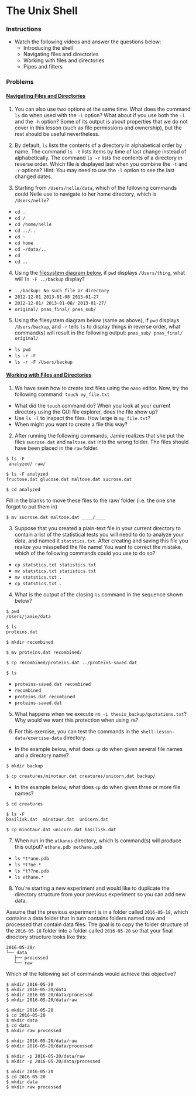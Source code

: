 # The Unix Shell

### Instructions

* Watch the following videos and answer the questions below:
  * Introducing the shell
  * Navigating files and directories
  * Working with files and directories
  * Pipes and filters
  
### Problems

#### [Navigating Files and Directories](https://swcarpentry.github.io/shell-novice/instructor/02-filedir.html)

1. You can also use two options at the same time. What does the command `ls` do when used with the `-l` option? What about if you use both the `-l` and the `-h` option? Some of its output is about properties that we do not cover in this lesson (such as file permissions and ownership), but the rest should be useful nevertheless.

2. By default, `ls` lists the contents of a directory in alphabetical order by name. The command `ls -t` lists items by time of last change instead of alphabetically. The command `ls -r` lists the contents of a directory in reverse order. Which file is displayed last when you combine the `-t` and `-r` options? Hint: You may need to use the `-l` option to see the last changed dates.

3. Starting from `/Users/nelle/data`, which of the following commands could Nelle use to navigate to her home directory, which is `/Users/nelle`?

  * `cd .`
  * `cd /`
  * `cd /home/nelle`
  * `cd ../..`
  * `cd ~`
  * `cd home`
  * `cd ~/data/..`
  * `cd`
  * `cd ..`

4. Using the [filesystem diagram below](https://swcarpentry.github.io/shell-novice/fig/filesystem-challenge.svg), if `pwd` displays `/Users/thing`, what will `ls -F ../backup` display?

  * `../backup: No such file or directory`
  * `2012-12-01 2013-01-08 2013-01-27`
  * `2012-12-01/ 2013-01-08/ 2013-01-27/`
  * `original/ pnas_final/ pnas_sub/`

5. Using the filesystem diagram below (same as above), if `pwd` displays `/Users/backup`, and `-r` tells `ls` to display things in reverse order, what command(s) will result in the following output: `pnas_sub/ pnas_final/ original/`

  * `ls pwd`
  * `ls -r -F`
  * `ls -r -F /Users/backup`

#### [Working with Files and Directories](https://swcarpentry.github.io/shell-novice/instructor/03-create.html)

1. We have seen how to create text files using the `nano` editor. Now, try the following command: `touch my_file.txt`

  * What did the `touch` command do? When you look at your current directory using the GUI file explorer, does the file show up?
  * Use `ls -l` to inspect the files. How large is `my_file.txt`?
  * When might you want to create a file this way?

2. After running the following commands, Jamie realizes that she put the files `sucrose.dat` and `maltose.dat` into the wrong folder. The files should have been placed in the `raw` folder.

```
$ ls -F
 analyzed/ raw/
 
$ ls -F analyzed
fructose.dat glucose.dat maltose.dat sucrose.dat

$ cd analyzed
```

Fill in the blanks to move these files to the raw/ folder (i.e. the one she forgot to put them in)

```
$ mv sucrose.dat maltose.dat ____/____
```

3. Suppose that you created a plain-text file in your current directory to contain a list of the statistical tests you will need to do to analyze your data, and named it `statstics.txt`. After creating and saving this file you realize you misspelled the file name! You want to correct the mistake, which of the following commands could you use to do so?

  * `cp statstics.txt statistics.txt`
  * `mv statstics.txt statistics.txt`
  * `mv statstics.txt .`
  * `cp statstics.txt .`

4. What is the output of the closing `ls` command in the sequence shown below?

```
$ pwd
/Users/jamie/data

$ ls
proteins.dat

$ mkdir recombined

$ mv proteins.dat recombined/

$ cp recombined/proteins.dat ../proteins-saved.dat

$ ls
```

  * `proteins-saved.dat recombined`
  * `recombined`
  * `proteins.dat recombined`
  * `proteins-saved.dat`

5. What happens when we execute `rm -i thesis_backup/quotations.txt`? Why would we want this protection when using `rm`?

6. For this exercise, you can test the commands in the `shell-lesson-data/exercise-data` directory.

  * In the example below, what does `cp` do when given several file names and a directory name?

```
$ mkdir backup

$ cp creatures/minotaur.dat creatures/unicorn.dat backup/
```

  * In the example below, what does `cp` do when given three or more file names?

```
$ cd creatures

$ ls -F
basilisk.dat  minotaur.dat  unicorn.dat

$ cp minotaur.dat unicorn.dat basilisk.dat
```

7. When run in the `alkanes` directory, which ls command(s) will produce this output? `ethane.pdb methane.pdb`

  * `ls *t*ane.pdb`
  * `ls *t?ne.*`
  * `ls *t??ne.pdb`
  * `ls ethane.*`
  
8. You’re starting a new experiment and would like to duplicate the directory structure from your previous experiment so you can add new data.

Assume that the previous experiment is in a folder called `2016-05-18`, which contains a data folder that in turn contains folders named raw and processed that contain data files. The goal is to copy the folder structure of the `2016-05-18` folder into a folder called `2016-05-20` so that your final directory structure looks like this:

```
2016-05-20/
└── data
   ├── processed
   └── raw
```

Which of the following set of commands would achieve this objective?

```
$ mkdir 2016-05-20
$ mkdir 2016-05-20/data
$ mkdir 2016-05-20/data/processed
$ mkdir 2016-05-20/data/raw
```

```
$ mkdir 2016-05-20
$ cd 2016-05-20
$ mkdir data
$ cd data
$ mkdir raw processed
```

```
$ mkdir 2016-05-20/data/raw
$ mkdir 2016-05-20/data/processed
```

```
$ mkdir -p 2016-05-20/data/raw
$ mkdir -p 2016-05-20/data/processed
```

```
$ mkdir 2016-05-20
$ cd 2016-05-20
$ mkdir data
$ mkdir raw processed
```
